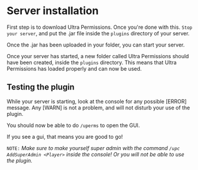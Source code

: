 # Server installation
First step is to download Ultra Permissions. Once you're done with this. `Stop your server`, and put the .jar file inside the `plugins` directory of your server.
<br>

Once the .jar has been uploaded in your folder, you can start your server.
<br>

Once your server has started, a new folder called Ultra Permissions should have been created, inside the `plugins` directory. This means that Ultra Permissions has loaded properly and can now be used.
<br>

## Testing the plugin
While your server is starting, look at the console for any possible [ERROR] message. Any [WARN] is not a problem, and will not disturb your use of the plugin.

You should now be able to do `/uperms` to open the GUI.

If you see a gui, that means you are good to go!
<br>

`NOTE:` *Make sure to make yourself super admin with the command `/upc AddSuperAdmin <Player>` inside the console! Or you will not be able to use the plugin.*
